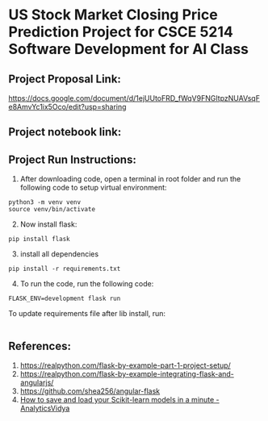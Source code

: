 # US Stock Market Closing Price Prediction Project for CSCE 5214 Software Development for AI Class


## Project Proposal Link:

https://docs.google.com/document/d/1ejUUtoFRD_fWqV9FNGItpzNUAVsqFe8AmvYc1ix5Oco/edit?usp=sharing



## Project notebook link:



## Project Run Instructions:
1. After downloading code, open a terminal in root folder and run the following code to setup virtual environment:
```
python3 -m venv venv
source venv/bin/activate
```
2. Now install flask:
```
pip install flask
```
3. install all dependencies
```
pip install -r requirements.txt
```
4. To run the code, run the following code:
```
FLASK_ENV=development flask run
```


To update requirements file after lib install, run:
```python3 -m pip freeze > requirements.txt
```




## References:
1. https://realpython.com/flask-by-example-part-1-project-setup/
2. https://realpython.com/flask-by-example-integrating-flask-and-angularjs/
3. https://github.com/shea256/angular-flask
4. [How to save and load your Scikit-learn models in a minute - AnalyticsVidya](https://medium.com/analytics-vidhya/save-and-load-your-scikit-learn-models-in-a-minute-21c91a961e9b)